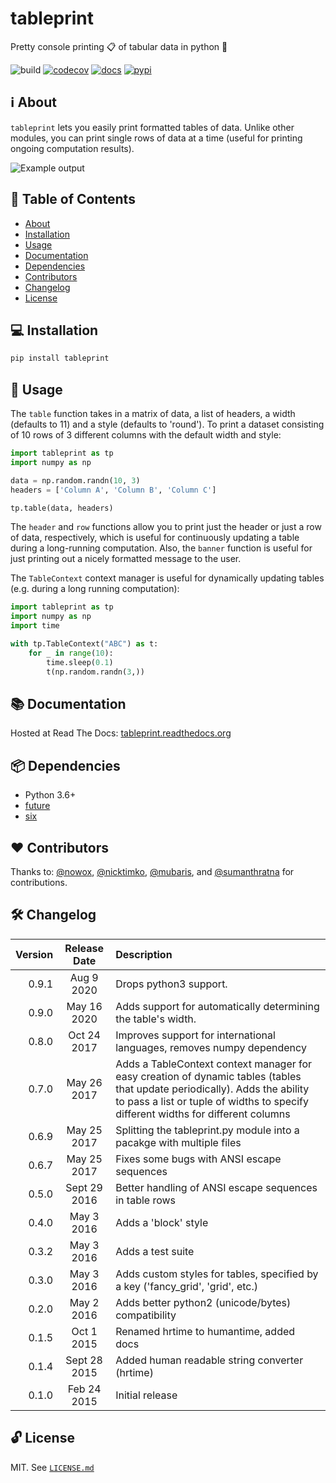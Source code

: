 # tableprint

Pretty console printing :clipboard: of tabular data in python :snake:

![build](https://github.com/nirum/tableprint/workflows/build/badge.svg)
[![codecov](https://codecov.io/gh/nirum/tableprint/branch/master/graph/badge.svg)](https://codecov.io/gh/nirum/tableprint)
[![docs](https://readthedocs.org/projects/tableprint/badge/?version=latest)](https://tableprint.readthedocs.io/?badge=latest)
[![pypi](https://img.shields.io/pypi/v/tableprint.svg)](https://pypi.python.org/pypi/tableprint)

## ℹ︎ About

`tableprint` lets you easily print formatted tables of data.
Unlike other modules, you can print single rows of data at a time (useful for printing ongoing computation results).

![Example output](https://raw.githubusercontent.com/nirum/tableprint/master/example.png)

## 🔎 Table of Contents

-   [About](#ℹ%EF%B8%8E-about)
-   [Installation](#-installation)
-   [Usage](#-usage)
-   [Documentation](#-documentation)
-   [Dependencies](#-dependencies)
-   [Contributors](#heart-contributors)
-   [Changelog](#-changelog)
-   [License](#-license)

## 💻 Installation

```bash
pip install tableprint
```

## 🏃 Usage

The `table` function takes in a matrix of data, a list of headers, a width (defaults to 11) and a style (defaults to 'round'). To print a dataset consisting of 10 rows of 3 different columns with the default width and style:

```python
import tableprint as tp
import numpy as np

data = np.random.randn(10, 3)
headers = ['Column A', 'Column B', 'Column C']

tp.table(data, headers)
```

The `header` and `row` functions allow you to print just the header or just a row of data, respectively, which is useful for continuously updating a table during a long-running computation. Also, the `banner` function is useful for just printing out a nicely formatted message to the user.

The `TableContext` context manager is useful for dynamically updating tables (e.g. during a long running computation):

```python
import tableprint as tp
import numpy as np
import time

with tp.TableContext("ABC") as t:
    for _ in range(10):
        time.sleep(0.1)
        t(np.random.randn(3,))
```

## 📚 Documentation

Hosted at Read The Docs: [tableprint.readthedocs.org](http://tableprint.readthedocs.org)

## 📦 Dependencies

-   Python 3.6+
-   [future](https://pypi.org/project/future/)
-   [six](https://pypi.org/project/six/)

## :heart: Contributors

Thanks to: [@nowox](https://github.com/nowox), [@nicktimko](https://github.com/nicktimko), [@mubaris](https://github.com/mubaris), and [@sumanthratna](https://github.com/sumanthratna) for contributions.

## 🛠 Changelog

| Version | Release Date | Description                                                                                                                                                                                                     |
| ------: | :----------: | :-------------------------------------------------------------------------------------------------------------------------------------------------------------------------------------------------------------- |
|   0.9.1 |  Aug 9 2020 | Drops python3 support. |
|   0.9.0 |  May 16 2020 | Adds support for automatically determining the table's width.                                                                                                                                                   |
|   0.8.0 |  Oct 24 2017 | Improves support for international languages, removes numpy dependency                                                                                                                                          |
|   0.7.0 |  May 26 2017 | Adds a TableContext context manager for easy creation of dynamic tables (tables that update periodically). Adds the ability to pass a list or tuple of widths to specify different widths for different columns |
|   0.6.9 |  May 25 2017 | Splitting the tableprint.py module into a pacakge with multiple files                                                                                                                                           |
|   0.6.7 |  May 25 2017 | Fixes some bugs with ANSI escape sequences                                                                                                                                                                      |
|   0.5.0 | Sept 29 2016 | Better handling of ANSI escape sequences in table rows                                                                                                                                                          |
|   0.4.0 |  May 3 2016  | Adds a 'block' style                                                                                                                                                                                            |
|   0.3.2 |  May 3 2016  | Adds a test suite                                                                                                                                                                                               |
|   0.3.0 |  May 3 2016  | Adds custom styles for tables, specified by a key ('fancy_grid', 'grid', etc.)                                                                                                                                  |
|   0.2.0 |  May 2 2016  | Adds better python2 (unicode/bytes) compatibility                                                                                                                                                               |
|   0.1.5 |  Oct 1 2015  | Renamed hrtime to humantime, added docs                                                                                                                                                                         |
|   0.1.4 | Sept 28 2015 | Added human readable string converter (hrtime)                                                                                                                                                                  |
|   0.1.0 |  Feb 24 2015 | Initial release                                                                                                                                                                                                 |

## 🔓 License

MIT. See [`LICENSE.md`](./LICENSE.md)
